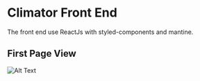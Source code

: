 # Climator Front End

The front end use ReactJs with styled-components and mantine.

## First Page View

![Alt Text](https://media.giphy.com/media/vFKqnCdLPNOKc/giphy.gif)
